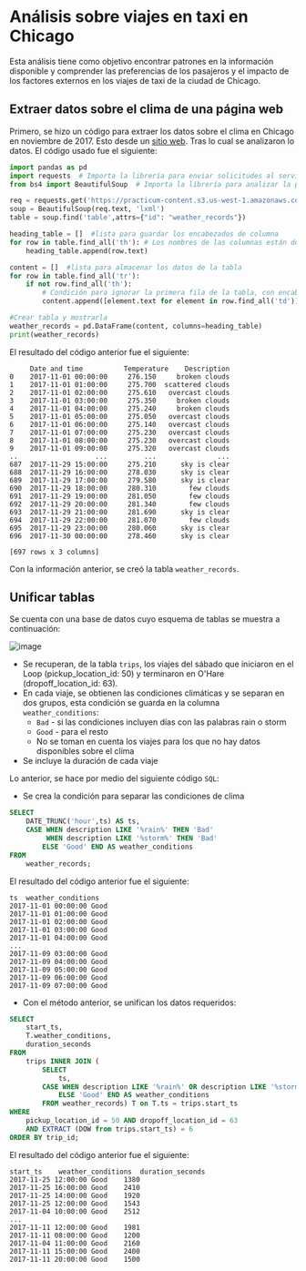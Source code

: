 # Análisis sobre viajes en taxi en Chicago
Esta análisis tiene como objetivo encontrar patrones en la información disponible y comprender las preferencias de los pasajeros y el impacto de los factores externos en los viajes de taxi de la ciudad de Chicago.

## Extraer datos sobre el clima de una página web
Primero, se hizo un código para extraer los datos sobre el clima en Chicago en noviembre de 2017. Esto desde un [sitio web](https://practicum-content.s3.us-west-1.amazonaws.com/data-analyst-eng/moved_chicago_weather_2017.html). Tras lo cual se analizaron lo datos. El código usado fue el siguiente:

```python 
import pandas as pd 
import requests  # Importa la librería para enviar solicitudes al servidor 
from bs4 import BeautifulSoup  # Importa la librería para analizar la página web

req = requests.get('https://practicum-content.s3.us-west-1.amazonaws.com/data-analyst-eng/moved_chicago_weather_2017.html') 
soup = BeautifulSoup(req.text, 'lxml') 
table = soup.find('table',attrs={"id": "weather_records"})

heading_table = []  #lista para guardar los encabezados de columna
for row in table.find_all('th'): # Los nombres de las columnas están dentro de los elementos <th>
    heading_table.append(row.text)

content = []  #lista para almacenar los datos de la tabla
for row in table.find_all('tr'):
    if not row.find_all('th'):
        # Condición para ignorar la primera fila de la tabla, con encabezados
        content.append([element.text for element in row.find_all('td')])

#Crear tabla y mostrarla
weather_records = pd.DataFrame(content, columns=heading_table)
print(weather_records)
```
El resultado del código anterior fue el siguiente:
```
     Date and time          Temperature    Description
0    2017-11-01 00:00:00     276.150     broken clouds
1    2017-11-01 01:00:00     275.700  scattered clouds
2    2017-11-01 02:00:00     275.610   overcast clouds
3    2017-11-01 03:00:00     275.350     broken clouds
4    2017-11-01 04:00:00     275.240     broken clouds
5    2017-11-01 05:00:00     275.050   overcast clouds
6    2017-11-01 06:00:00     275.140   overcast clouds
7    2017-11-01 07:00:00     275.230   overcast clouds
8    2017-11-01 08:00:00     275.230   overcast clouds
9    2017-11-01 09:00:00     275.320   overcast clouds
..                   ...         ...               ...
687  2017-11-29 15:00:00     275.210      sky is clear
688  2017-11-29 16:00:00     278.030      sky is clear
689  2017-11-29 17:00:00     279.580      sky is clear
690  2017-11-29 18:00:00     280.310        few clouds
691  2017-11-29 19:00:00     281.050        few clouds
692  2017-11-29 20:00:00     281.340        few clouds
693  2017-11-29 21:00:00     281.690      sky is clear
694  2017-11-29 22:00:00     281.070        few clouds
695  2017-11-29 23:00:00     280.060      sky is clear
696  2017-11-30 00:00:00     278.460      sky is clear

[697 rows x 3 columns]
```

Con la información anterior, se creó la tabla `weather_records`.

## Unificar tablas
Se cuenta con una base de datos cuyo esquema de tablas se muestra a continuación:

![image](https://github.com/IreneRA/TripleTen-LatAm/assets/32276245/f48cea98-62c2-4ee2-9970-55663de4d3d5)

- Se recuperan, de la tabla `trips`, los viajes del sábado que iniciaron en el Loop (pickup_location_id: 50) y terminaron en O'Hare (dropoff_location_id: 63).
- En cada viaje, se obtienen las condiciones climáticas y se separan en dos grupos, esta condición se guarda en la columna `weather_conditions`:
    - `Bad` - si las condiciones incluyen días con las palabras rain o storm
    - `Good` - para el resto
    - No se toman en cuenta los viajes para los que no hay datos disponibles sobre el clima
- Se incluye la duración de cada viaje

Lo anterior, se hace por medio del siguiente código `SQL`:

- Se crea la condición para separar las condiciones de clima
```SQL
SELECT
    DATE_TRUNC('hour',ts) AS ts,
    CASE WHEN description LIKE '%rain%' THEN 'Bad'
         WHEN description LIKE '%storm%' THEN 'Bad'
        ELSE 'Good' END AS weather_conditions
FROM
    weather_records;
```

El resultado del código anterior fue el siguiente:
```
ts	weather_conditions
2017-11-01 00:00:00	Good
2017-11-01 01:00:00	Good
2017-11-01 02:00:00	Good
2017-11-01 03:00:00	Good
2017-11-01 04:00:00	Good
...
2017-11-09 03:00:00	Good
2017-11-09 04:00:00	Good
2017-11-09 05:00:00	Good
2017-11-09 06:00:00	Good
2017-11-09 07:00:00	Good
```
- Con el método anterior, se unifican los datos requeridos:
  
```SQL
SELECT
    start_ts,
    T.weather_conditions,
    duration_seconds
FROM 
    trips INNER JOIN (
        SELECT
            ts,
        CASE WHEN description LIKE '%rain%' OR description LIKE '%storm%' THEN 'Bad'
            ELSE 'Good' END AS weather_conditions
        FROM weather_records) T on T.ts = trips.start_ts
WHERE 
    pickup_location_id = 50 AND dropoff_location_id = 63 
    AND EXTRACT (DOW from trips.start_ts) = 6
ORDER BY trip_id;
```

El resultado del código anterior fue el siguiente:
```
start_ts	weather_conditions	duration_seconds
2017-11-25 12:00:00	Good	1380
2017-11-25 16:00:00	Good	2410
2017-11-25 14:00:00	Good	1920
2017-11-25 12:00:00	Good	1543
2017-11-04 10:00:00	Good	2512
...
2017-11-11 12:00:00	Good	1981
2017-11-11 08:00:00	Good	1200
2017-11-04 11:00:00	Good	2160
2017-11-11 15:00:00	Good	2400
2017-11-11 20:00:00	Good	1500
```
